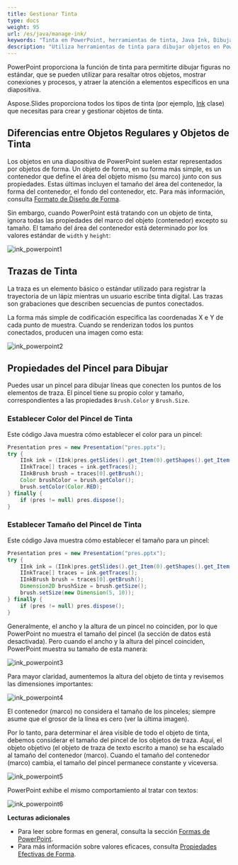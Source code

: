 ```yaml
---
title: Gestionar Tinta
type: docs
weight: 95
url: /es/java/manage-ink/
keywords: "Tinta en PowerPoint, herramientas de tinta, Java Ink, Dibujar en PowerPoint, presentación de PowerPoint, Java, Aspose.Slides para Java"
description: "Utiliza herramientas de tinta para dibujar objetos en PowerPoint Java"
---
```


PowerPoint proporciona la función de tinta para permitirte dibujar figuras no estándar, que se pueden utilizar para resaltar otros objetos, mostrar conexiones y procesos, y atraer la atención a elementos específicos en una diapositiva. 

Aspose.Slides proporciona todos los tipos de tinta (por ejemplo, [Ink](https://reference.aspose.com/slides/java/com.aspose.slides/ink/) clase) que necesitas para crear y gestionar objetos de tinta. 

## **Diferencias entre Objetos Regulares y Objetos de Tinta**

Los objetos en una diapositiva de PowerPoint suelen estar representados por objetos de forma. Un objeto de forma, en su forma más simple, es un contenedor que define el área del objeto mismo (su marco) junto con sus propiedades. Estas últimas incluyen el tamaño del área del contenedor, la forma del contenedor, el fondo del contenedor, etc. Para más información, consulta [Formato de Diseño de Forma](https://docs.aspose.com/slides/java/shape-manipulations/#access-layout-formats-for-shape).

Sin embargo, cuando PowerPoint está tratando con un objeto de tinta, ignora todas las propiedades del marco del objeto (contenedor) excepto su tamaño. El tamaño del área del contenedor está determinado por los valores estándar de `width` y `height`:

![ink_powerpoint1](ink_powerpoint1.png)

## **Trazas de Tinta**

La traza es un elemento básico o estándar utilizado para registrar la trayectoria de un lápiz mientras un usuario escribe tinta digital. Las trazas son grabaciones que describen secuencias de puntos conectados. 

La forma más simple de codificación especifica las coordenadas X e Y de cada punto de muestra. Cuando se renderizan todos los puntos conectados, producen una imagen como esta:

![ink_powerpoint2](ink_powerpoint2.png)

## Propiedades del Pincel para Dibujar 

Puedes usar un pincel para dibujar líneas que conecten los puntos de los elementos de traza. El pincel tiene su propio color y tamaño, correspondientes a las propiedades `Brush.Color` y `Brush.Size`. 

### **Establecer Color del Pincel de Tinta**

Este código Java muestra cómo establecer el color para un pincel:

```java
Presentation pres = new Presentation("pres.pptx");
try {
    IInk ink = (IInk)pres.getSlides().get_Item(0).getShapes().get_Item(0);
    IInkTrace[] traces = ink.getTraces();
    IInkBrush brush = traces[0].getBrush();
    Color brushColor = brush.getColor();
    brush.setColor(Color.RED);
} finally {
    if (pres != null) pres.dispose();
}
```

### **Establecer Tamaño del Pincel de Tinta** 

Este código Java muestra cómo establecer el tamaño para un pincel:

```java
Presentation pres = new Presentation("pres.pptx");
try {
    IInk ink = (IInk)pres.getSlides().get_Item(0).getShapes().get_Item(0);
    IInkTrace[] traces = ink.getTraces();
    IInkBrush brush = traces[0].getBrush();
    Dimension2D brushSize = brush.getSize();
    brush.setSize(new Dimension(5, 10));
} finally {
    if (pres != null) pres.dispose();
}
```

Generalmente, el ancho y la altura de un pincel no coinciden, por lo que PowerPoint no muestra el tamaño del pincel (la sección de datos está desactivada). Pero cuando el ancho y la altura del pincel coinciden, PowerPoint muestra su tamaño de esta manera:

![ink_powerpoint3](ink_powerpoint3.png)

Para mayor claridad, aumentemos la altura del objeto de tinta y revisemos las dimensiones importantes: 

![ink_powerpoint4](ink_powerpoint4.png)

El contenedor (marco) no considera el tamaño de los pinceles; siempre asume que el grosor de la línea es cero (ver la última imagen). 

Por lo tanto, para determinar el área visible de todo el objeto de tinta, debemos considerar el tamaño del pincel de los objetos de traza. Aquí, el objeto objetivo (el objeto de traza de texto escrito a mano) se ha escalado al tamaño del contenedor (marco). Cuando el tamaño del contenedor (marco) cambia, el tamaño del pincel permanece constante y viceversa. 

![ink_powerpoint5](ink_powerpoint5.png)

PowerPoint exhibe el mismo comportamiento al tratar con textos:

![ink_powerpoint6](ink_powerpoint6.png)

**Lecturas adicionales**

* Para leer sobre formas en general, consulta la sección [Formas de PowerPoint](https://docs.aspose.com/slides/java/powerpoint-shapes/). 
* Para más información sobre valores eficaces, consulta [Propiedades Efectivas de Forma](https://docs.aspose.com/slides/java/shape-effective-properties/#getting-effective-font-height-value).